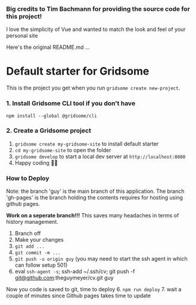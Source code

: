 ### Big credits to Tim Bachmann for providing the source code for this project!

I love the simplicity of Vue and wanted to match the look and feel of your personal site

Here's the original README.md ...

# Default starter for Gridsome

This is the project you get when you run `gridsome create new-project`.

### 1. Install Gridsome CLI tool if you don't have

`npm install --global @gridsome/cli`

### 2. Create a Gridsome project

1. `gridsome create my-gridsome-site` to install default starter
2. `cd my-gridsome-site` to open the folder
3. `gridsome develop` to start a local dev server at `http://localhost:8080`
4. Happy coding 🎉🙌


### How to Deploy

Note: the branch 'guy' is the main branch of this application. The branch 'gh-pages' is the branch holding the contents requires for hosting using github pages. 

**Work on a seperate branch!!!**
This saves many headaches in terms of history management.

1. Branch off
2. Make your changes
3. `git add ...`
4. `git commit -m ...`
5. `git push -u origin guy` (you may need to start the ssh agent in which can follow setup 501)
501. eval `ssh-agent -s`; ssh-add ~/.ssh/cv; git push -f git@github.com:theguymeyer/cv.git guy

Now you code is saved to git, time to deploy
6. `npm run deploy`
7. wait a couple of minutes since Github pages takes time to update